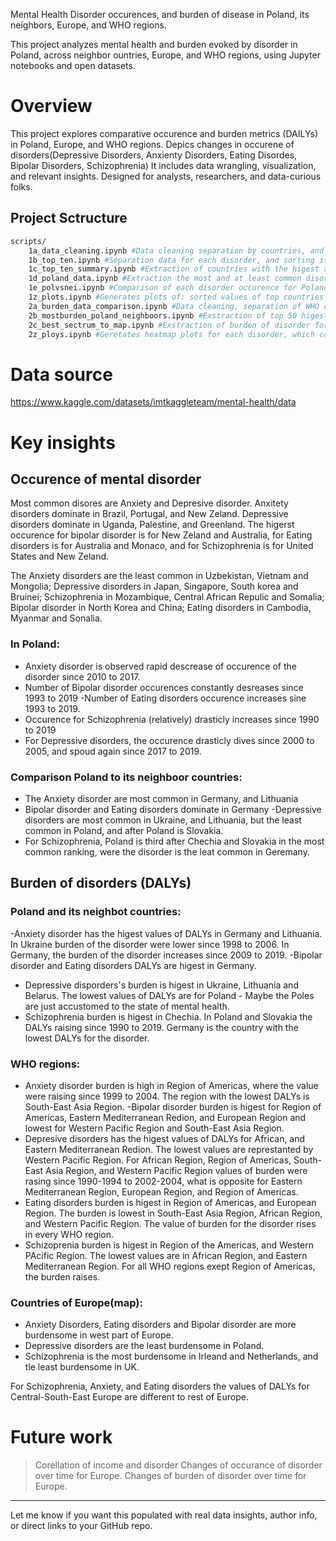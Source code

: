 Mental Health Disorder occurences, and burden of disease in Poland, its neighbors, Europe, and WHO regions.

This project analyzes mental health and burden evoked by disorder in Poland, across neighbor ountries, Europe, and WHO regions, using Jupyter notebooks and open datasets.

# Overview

This project explores comparative occurence and burden metrics (DAILYs) in Poland, Europe, and WHO regions. Depics changes in occurene of disorders(Depressive Disorders, Anxienty Disorders, Eating Disordes, Bipolar Disorders, Schizophrenia) It includes data wrangling, visualization, and relevant insights. Designed for analysts, researchers, and data-curious folks.


## Project Sctructure

```bash
scripts/
    1a_data_cleaning.ipynb #Data cleaning separation by countries, and continens only
    1b_top_ten.ipynb #Separation data for each disorder, and sorting its values of occurene in ascending and descending order
    1c_top_ten_summary.ipynb #Extraction of countries with the higest and the lowest values of occurence for each disorder
    1d_poland_data.ipynb #Extraction the most and at least common disorders in Poland
    1e_polvsnei.ipynb #Comparison of each disorder occurence for Poland and its neighbor countries and depedence of time
    1z_plots.ipynb #Generates plots of: sorted values of top countries with higest and lowest occurence for each disorder, depedence of occurence of disorder in Poland over years 1990-2019, and comparison of disorder occurence for Poland and its neighbor countries (Belarus,Czechia,Germany,Lithuania,Russia,Slovakia,Ukraine) over time.
    2a_burden_data_comparison.ipynb #Data cleaning, separation of WHO countries by regions, and counting average burden for each disorder based on database records(only countries) for each WHO region.
    2b_mostburden_poland_neighboors.ipynb #Exstraction of top 50 higest and lowest values of DALYs for each disorder and comparison of country for the disorder and frequency of country in the ranking. Comparison DAILYs for each disorder with data for Poland and its neighbor counries.
    2c_best_sectrum_to_map.ipynb #Exstraction of burden of disorder for WHO region, which is European Region. Some statistics experiments to find disorder which the most various, smooth, and intresting data (+data standarization,plots for standarization). Comparison variation, standard deviation, and value of entropy for each disorder(all years). Geneartion of heat map plots (map of Europe), which shows DALYs for each disorder in 2019 year.
    2z_ploys.ipynb #Geretates heatmap plots for each disorder, which compares values of DALYs for Poland and its neighbor countries over time 1990-2019, and heatmap plots which compare calulated maunally average for each WHO regions, and compares it which data  for WHO regions included in database.
```
# Data source
https://www.kaggle.com/datasets/imtkaggleteam/mental-health/data

# Key insights

## Occurence of mental disorder
Most common disores are Anxiety and Depresive disorder. Anxitety disorders dominate in Brazil, Portugal, and New Zeland. Depressive disorders dominate in Uganda, Palestine, and Greenland.
The higerst occurence for bipolar disorder is for New Zeland and Australia, for Eating disorders is for Australia and Monaco, and for Schizophrenia is for United States and New Zeland. 

The  Anxiety disorders are the least common in Uzbekistan, Vietnam and Mongolia; Depressive disorders in Japan, Singapore, South korea and Bruinei;  Schizophrenia in Mozambique, Central African Repulic and Somalia; Bipolar disorder in North Korea and China; Eating disorders in Cambodia, Myanmar and Sonalia.

### In Poland:
- Anxiety disorder  is observed rapid descrease of occurence of the disorder since 2010 to 2017.
- Number of Bipolar disorder occurences constantly desreases since 1993 to 2019
-Number of Eating disorders occurence increases sine 1993 to 2019.
- Occurence for Schizophrenia (relatively) drasticly increases since 1990 to 2019
- For Depressive disorders, the occurence drasticly dives since 2000 to 2005, and spoud again since 2017 to 2019.

### Comparison Poland to its neighboor countries:
- The Anxiety disorder are most common in Germany, and Lithuania
- Bipolar disorder and Eating disorders dominate in Germany
-Depressive disorders are most common in Ukraine, and Lithuania, but the least common in Poland, and after Poland is Slovakia.
- For Schizophrenia, Poland is third after Chechia and Slovakia in the most common ranking, were the disorder is the leat common in Geremany.


## Burden of disorders (DALYs)

### Poland and its neighbot countries:
-Anxiety disorder has the higest values of DALYs in Germany and Lithuania. In Ukraine burden of the disorder were lower since 1998 to 2006. In Germany, the burden of the disorder increases since 2009 to 2019.
-Bipolar disorder and Eating disorders DALYs are higest in Germany.
- Depressive disporders's burden is higest in Ukraine, Lithuania and Belarus. The lowest values of DALYs are for Poland - Maybe the Poles are just accustomed to the state of mental health.
- Schizophrenia burden is higest in Chechia. In Poland and Slovakia the DALYs raising since 1990 to 2019. Germany is the country with the lowest DALYs for the disorder.

### WHO regions:
- Anxiety disorder burden is high in Region of Americas, where the value were raising since 1999 to 2004. The region with the lowest DALYs is South-East Asia Region.
-Bipolar disorder burden is higest for Region of Americas, Eastern Mediterranean Redion, and European Region and lowest for Western Pacific Region and South-East Asia Region.
- Depresive disorders has the higest values of DALYs for African, and Eastern Mediterranean Redion. The lowest values are represtanted by Western Pacific Region. For African Region, Region of Americas, South-East Asia Region, and Western Pacific Region values of burden were rasing since 1990-1994 to 2002-2004, what is opposite for Eastern Mediterranean Region, European Region, and Region of Americas.
- Eating disorders burden is higest in Region of Americas, and European Region. The burden is lowest in South-East Asia Region, African Region, and Western Pacific Region. The value of burden for the disorder rises in every WHO region.
- Schizoprenia burden is higest in Region of the Americas, and Western PAcific Region. The lowest values are in African Region, and Eastern Mediterranean Region. For all WHO regions exept Region of Americas, the burden raises.

### Countries of Europe(map):
- Anxiety Disorders, Eating disorders and Bipolar disorder are more burdensome in west part of Europe.
- Depressive disorders are the least burdensome in Poland.
- Schizophrenia is the most burdensome in Irleand and Netherlands, and tle least burdensome in UK.

For Schizophrenia, Anxiety, and Eating disorders the values of DALYs for Central-South-East Europe are different to rest of Europe.


# Future work
> Corellation of income and disorder
> Changes of occurance of disorder over time for Europe.
> Changes of burden of disorder over time for Europe.

---

Let me know if you want this populated with real data insights, author info, or direct links to your GitHub repo.

